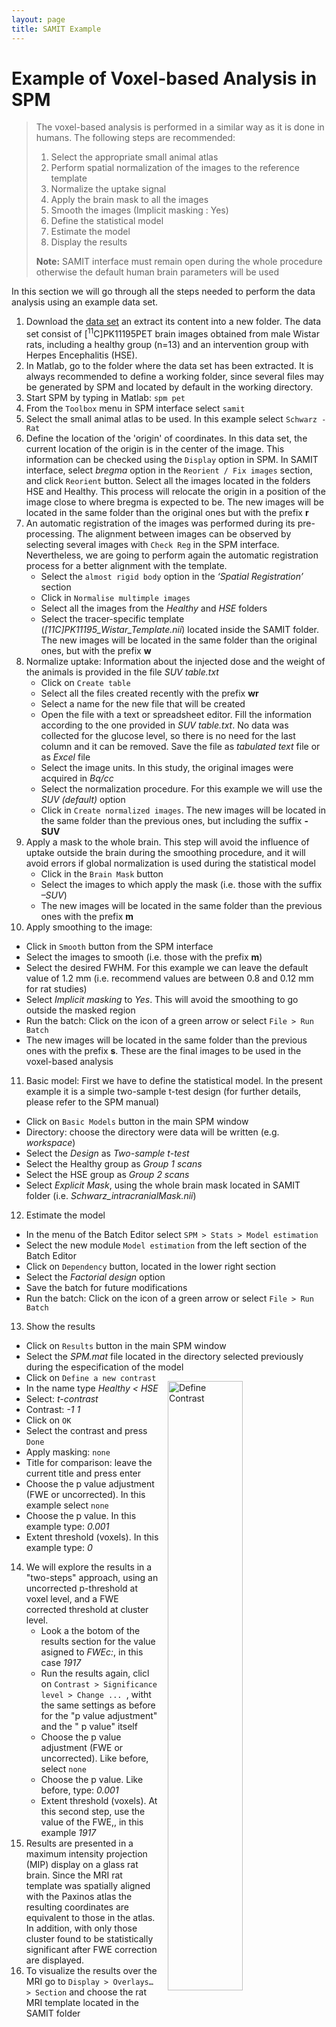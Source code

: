 ```yaml
---
layout: page
title: SAMIT Example
---
```

# Example of Voxel-based Analysis in SPM

>The voxel-based analysis is performed in a similar way as it is done in humans. The following steps are recommended:
>
>1. Select the appropriate small animal atlas
>2. Perform spatial normalization of the images to the reference template
>3. Normalize the uptake signal
>4. Apply the brain mask to all the images
>5. Smooth the images (Implicit masking : Yes)
>6. Define the statistical model
>7. Estimate the model
>8. Display the results
>
>**Note:** SAMIT interface must remain open during the whole procedure otherwise the default human brain parameters will be used

In this section we will go through all the steps needed to perform the data analysis using an example data set.

1. Download the [data set](https://drive.google.com/open?id=0B9ei-7yWXBUBa0VjdVZHcUxwWms) an extract its content into a new folder. The data set consist of [<sup>11</sup>C]PK11195PET brain images obtained from male Wistar rats, including a healthy group (n=13) and an intervention group with Herpes Encephalitis (HSE).
2. In Matlab, go to the folder where the data set has been extracted. It is always recommended to define a working folder, since several files may be generated by SPM and located by default in the working directory.
3. Start SPM by typing in Matlab: `spm pet`
4. From the `Toolbox` menu in SPM interface select `samit`
5. Select the small animal atlas to be used. In this example select `Schwarz - Rat`
6. Define the location of the 'origin' of coordinates. In this data set, the current location of the origin is in the center of the image. This information can be checked using the `Display` option in SPM. In SAMIT interface, select *bregma* option in the `Reorient / Fix images` section, and click `Reorient` button. Select all the images located in the folders HSE and Healthy.
This process will relocate the origin in a position of the image close to where bregma is expected to be. The new images will be located in the same folder than the original ones but with the prefix **r**
7. An automatic registration of the images was performed during its pre-processing. The alignment between images can be observed by selecting several images with `Check Reg` in the SPM interface. Nevertheless, we are going to perform again the automatic registration process for a better alignment with the template.
   - Select the `almost rigid body` option in the *‘Spatial Registration’* section
   - Click in `Normalise multimple images`
   - Select all the images from the *Healthy* and *HSE* folders
   - Select the tracer-specific template (*[11C]PK11195_Wistar_Template.nii*) located inside the SAMIT folder. The new images will be located in the same folder than the original ones, but with the prefix **w**
8. Normalize uptake: Information about the injected dose and the weight of the animals is provided in the file *SUV table.txt*
   - Click on `Create table`
   - Select all the files created recently with the prefix **wr**
   - Select a name for the new file that will be created
   - Open the file with a text or spreadsheet editor. Fill the information according to the one provided in *SUV table.txt*. No data was collected for the glucose level, so there is no need for the last column and it can be removed. Save the file as *tabulated text* file or as *Excel* file
   - Select the image units. In this study, the original images were acquired in *Bq/cc*
   - Select the normalization procedure. For this example we will use the *SUV (default)* option
   - Click in `Create normalized images`. The new images will be located in the same folder than the previous ones, but including the suffix **-SUV**
9. Apply a mask to the whole brain. This step will avoid the influence of uptake outside the brain during the smoothing procedure, and it will avoid errors if global normalization is used during the statistical model
   - Click in the `Brain Mask` button
   - Select the images to which apply the mask (i.e. those with the suffix *–SUV*)
   - The new images will be located in the same folder than the previous ones with the prefix **m**
10. Apply smoothing to the image:
   - Click in `Smooth` button from the SPM interface
   - Select the images to smooth (i.e. those with the prefix **m**)
   - Select the desired FWHM. For this example we can leave the default value of 1.2 mm (i.e. recommend values are between 0.8 and 0.12 mm for rat studies)
   - Select *Implicit masking* to *Yes*. This will avoid the smoothing to go outside the masked region
   - Run the batch: Click on the icon of a green arrow or select `File > Run Batch`
   - The new images will be located in the same folder than the previous ones with the prefix **s**. These are the final images to be used in the voxel-based analysis
11. Basic model: First we have to define the statistical model. In the present example it is a simple two-sample t-test design (for further details, please refer to the SPM manual)
   - Click on `Basic Models` button in the main SPM window
   - Directory: choose the directory were data will be written (e.g. *workspace*)
   - Select the *Design* as *Two-sample t-test*
   - Select the Healthy group as *Group 1 scans*
   - Select the HSE group as *Group 2 scans*
   - Select *Explicit Mask*, using the whole brain mask located in SAMIT folder (i.e. *Schwarz_intracranialMask.nii*)
12. Estimate the model
   - In the menu of the Batch Editor select `SPM > Stats > Model estimation`
   - Select the new module `Model estimation` from the left section of the Batch Editor
   - Click on `Dependency` button, located in the lower right section
   - Select the *Factorial design* option
   - Save the batch for future modifications
   - Run the batch: Click on the icon of a green arrow or select `File > Run Batch`
13. Show the results
   - Click on `Results` button in the main SPM window
   - Select the *SPM.mat* file located in the directory selected previously during the especification of the model
   - Click on `Define a new contrast` <img src="{{ site.baseurl }}/images/spm_contrast_manager.png" alt="Define Contrast" style="float:right;border:1em;width:50%;margin:1em">
   - In the name type *Healthy &lt; HSE*
   - Select: *t-contrast*
   - Contrast: *-1 1*
   - Click on `OK`
   - Select the contrast and press `Done`
   - Apply masking: `none`
   - Title for comparison: leave the current title and press enter
   - Choose the p value adjustment (FWE or uncorrected). In this example select `none`
   - Choose the p value. In this example type: *0.001*
   - Extent threshold (voxels). In this example type: *0*
14. We will explore the results in a "two-steps" approach, using an uncorrected p-threshold at voxel level, and a FWE corrected threshold at cluster level.
	- Look a the botom of the results section for the value asigned to *FWEc:*, in this case *1917*
	- Run the results again, clicl on `Contrast > Significance level > Change ... `, witht the same settings as before for the "p value adjustment" and the " p value" itself
	- Choose the p value adjustment (FWE or uncorrected). Like before, select `none`
	- Choose the p value. Like before, type: *0.001*
	- Extent threshold (voxels). At this second step, use the value of the FWE,, in this example *1917*
14. Results are presented in a maximum intensity projection (MIP) display on a glass rat brain. Since the MRI rat template was spatially aligned with the Paxinos atlas the resulting coordinates are equivalent to those in the atlas. In addition, with only those cluster found to be statistically significant after FWE correction are displayed.
15. To visualize the results over the MRI  go to `Display > Overlays… > Section` and choose the rat MRI template located in the SAMIT folder
  
<img src="{{ site.baseurl }}/images/samit_results1.png" alt="SPM Results: Uncorrected (First Step)" style="width:50%;float:left">

<img src="{{ site.baseurl }}/images/samit_results2.png" alt="SPM Results: Corrected (Second Step)" style="width:50%;float:right">

